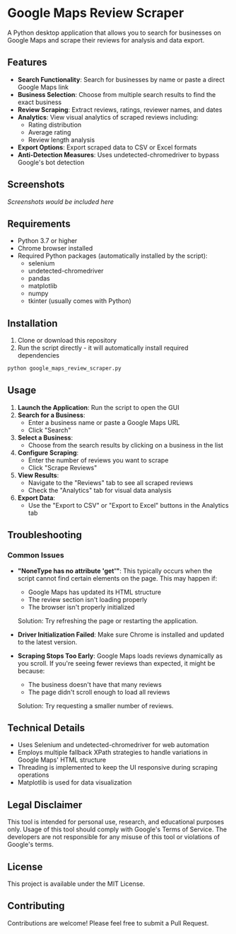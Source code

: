 # Google Maps Review Scraper

A Python desktop application that allows you to search for businesses on Google Maps and scrape their reviews for analysis and data export.

## Features

- **Search Functionality**: Search for businesses by name or paste a direct Google Maps link
- **Business Selection**: Choose from multiple search results to find the exact business
- **Review Scraping**: Extract reviews, ratings, reviewer names, and dates
- **Analytics**: View visual analytics of scraped reviews including:
  - Rating distribution
  - Average rating
  - Review length analysis
- **Export Options**: Export scraped data to CSV or Excel formats
- **Anti-Detection Measures**: Uses undetected-chromedriver to bypass Google's bot detection

## Screenshots

*Screenshots would be included here*

## Requirements

- Python 3.7 or higher
- Chrome browser installed
- Required Python packages (automatically installed by the script):
  - selenium
  - undetected-chromedriver
  - pandas
  - matplotlib
  - numpy
  - tkinter (usually comes with Python)

## Installation

1. Clone or download this repository
2. Run the script directly - it will automatically install required dependencies

```bash
python google_maps_review_scraper.py
```

## Usage

1. **Launch the Application**: Run the script to open the GUI
2. **Search for a Business**:
   - Enter a business name or paste a Google Maps URL
   - Click "Search"
3. **Select a Business**:
   - Choose from the search results by clicking on a business in the list
4. **Configure Scraping**:
   - Enter the number of reviews you want to scrape
   - Click "Scrape Reviews"
5. **View Results**:
   - Navigate to the "Reviews" tab to see all scraped reviews
   - Check the "Analytics" tab for visual data analysis
6. **Export Data**:
   - Use the "Export to CSV" or "Export to Excel" buttons in the Analytics tab

## Troubleshooting

### Common Issues

- **"NoneType has no attribute 'get'"**: This typically occurs when the script cannot find certain elements on the page. This may happen if:
  - Google Maps has updated its HTML structure
  - The review section isn't loading properly
  - The browser isn't properly initialized
  
  Solution: Try refreshing the page or restarting the application.

- **Driver Initialization Failed**: Make sure Chrome is installed and updated to the latest version.

- **Scraping Stops Too Early**: Google Maps loads reviews dynamically as you scroll. If you're seeing fewer reviews than expected, it might be because:
  - The business doesn't have that many reviews
  - The page didn't scroll enough to load all reviews
  
  Solution: Try requesting a smaller number of reviews.

## Technical Details

- Uses Selenium and undetected-chromedriver for web automation
- Employs multiple fallback XPath strategies to handle variations in Google Maps' HTML structure
- Threading is implemented to keep the UI responsive during scraping operations
- Matplotlib is used for data visualization

## Legal Disclaimer

This tool is intended for personal use, research, and educational purposes only. Usage of this tool should comply with Google's Terms of Service. The developers are not responsible for any misuse of this tool or violations of Google's terms.

## License

This project is available under the MIT License.

## Contributing

Contributions are welcome! Please feel free to submit a Pull Request.